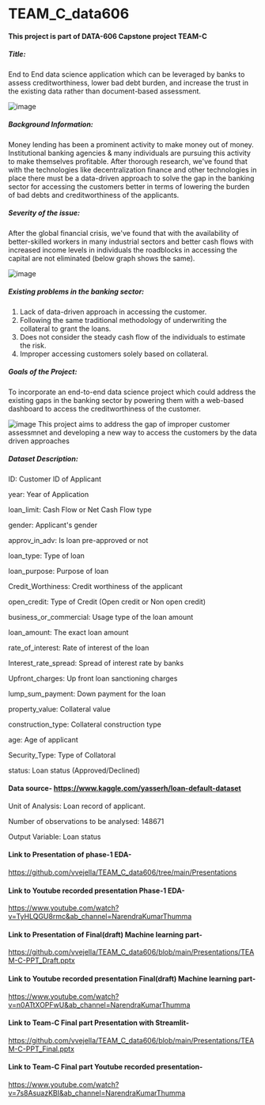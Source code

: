 # TEAM_C_data606
#### This project is part of DATA-606 Capstone project TEAM-C

##### Title: 

End to End data science application which can be leveraged by banks to assess creditworthiness, lower bad debt burden, and increase the trust in the existing data rather than document-based assessment.

![image](https://user-images.githubusercontent.com/71124557/153785711-9a173674-c2b8-4801-a216-32cff8169ea3.png)

##### Background Information: 

Money lending has been a prominent activity to make money out of money. Institutional banking agencies & many individuals are pursuing this activity to make themselves profitable. After thorough research, we've found that with the technologies like decentralization finance and other technologies in place there must be a data-driven approach to solve the gap in the banking sector for accessing the customers better in terms of lowering the burden of bad debts and creditworthiness of the applicants.

##### Severity of the issue: 

After the global financial crisis, we've found that with the availability of better-skilled workers in many industrial sectors and better cash flows with increased income levels in individuals the roadblocks in accessing the capital are not eliminated (below graph shows the same).

![image](https://user-images.githubusercontent.com/71124557/153785722-a606e313-fa6b-4a76-b91f-b0a8c922ea4b.png)

##### Existing problems in the banking sector:

1. Lack of data-driven approach in accessing the customer.
2. Following the same traditional methodology of underwriting the collateral to grant the loans.
3. Does not consider the steady cash flow of the individuals to estimate the risk.
4. Improper accessing customers solely based on collateral.

##### Goals of the Project: 

To incorporate an end-to-end data science project which could address the existing gaps in the banking sector by powering them with a web-based dashboard to access the creditworthiness of the customer.

![image](https://user-images.githubusercontent.com/71124557/153785776-7d00f715-caef-4d58-959b-2ac52afdda15.png)
This project aims to address the gap of improper customer assessmnet and developing a new way to access the customers by the data driven approaches

##### Dataset Description:

ID: Customer ID of Applicant

year: Year of Application

loan_limit: Cash Flow or Net Cash Flow type

gender: Applicant's gender

approv_in_adv: Is loan pre-approved or not

loan_type: Type of loan

loan_purpose: Purpose of loan

Credit_Worthiness: Credit worthiness of the applicant

open_credit: Type of Credit (Open credit or Non open credit)

business_or_commercial: Usage type of the loan amount

loan_amount: The exact loan amount

rate_of_interest: Rate of interest of the loan

Interest_rate_spread: Spread of interest rate by banks

Upfront_charges: Up front loan sanctioning charges

lump_sum_payment: Down payment for the loan

property_value: Collateral value

construction_type: Collateral construction type

age: Age of applicant

Security_Type: Type of Collatoral

status: Loan status (Approved/Declined)

#### Data source- https://www.kaggle.com/yasserh/loan-default-dataset

Unit of Analysis: Loan record of applicant.

Number of observations to be analysed: 148671

Output Variable: Loan status


#### Link to Presentation of phase-1 EDA- 
https://github.com/vvejella/TEAM_C_data606/tree/main/Presentations

#### Link to Youtube recorded presentation Phase-1 EDA- 
https://www.youtube.com/watch?v=TyHLQGU8rmc&ab_channel=NarendraKumarThumma

#### Link to Presentation of Final(draft) Machine learning part- 
https://github.com/vvejella/TEAM_C_data606/blob/main/Presentations/TEAM-C-PPT_Draft.pptx

#### Link to Youtube recorded presentation  Final(draft)  Machine learning part-
https://www.youtube.com/watch?v=n0ATtXOPFwU&ab_channel=NarendraKumarThumma

#### Link to Team-C Final part Presentation with Streamlit- 
https://github.com/vvejella/TEAM_C_data606/blob/main/Presentations/TEAM-C-PPT_Final.pptx

#### Link to Team-C Final part Youtube recorded presentation- 
https://www.youtube.com/watch?v=7s8AsuazKBI&ab_channel=NarendraKumarThumma
